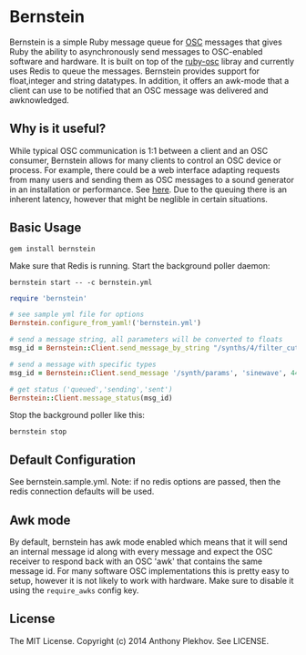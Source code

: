 # Bernstein

Bernstein is a simple Ruby message queue for [OSC](http://en.wikipedia.org/wiki/Open_Sound_Control) messages 
that gives Ruby the ability to asynchronously send messages to OSC-enabled software and hardware.
It is built on top of the [ruby-osc](https://github.com/maca/ruby-osc) libray and currently uses Redis to 
queue the messages. Bernstein provides support for float,integer and string datatypes.  In addition, it offers an
awk-mode that a client can use to be notified that an OSC message was delivered and awknowledged.

## Why is it useful?

While typical OSC communication is 1:1 between a client and an OSC consumer, Bernstein allows for many clients
to control an OSC device or process.  For example, there could be a web interface adapting requests from
many users and sending them as OSC messages to a sound generator in an installation or performance. 
See [here](https://github.com/aplekhov/bernstein-web). 
Due to the queuing there is an inherent latency, however that might be neglible in certain situations.


## Basic Usage

    gem install bernstein

Make sure that Redis is running. Start the background poller daemon:
    
    bernstein start -- -c bernstein.yml

```ruby
require 'bernstein'

# see sample yml file for options
Bernstein.configure_from_yaml!('bernstein.yml')

# send a message string, all parameters will be converted to floats
msg_id = Bernstein::Client.send_message_by_string "/synths/4/filter_cutoff 0.5"

# send a message with specific types
msg_id = Bernstein::Client.send_message '/synth/params', 'sinewave', 440, 556.3, 334.0

# get status ('queued','sending','sent')
Bernstein::Client.message_status(msg_id)
```

Stop the background poller like this:

    bernstein stop

## Default Configuration
See bernstein.sample.yml.
Note: if no redis options are passed, then the redis connection defaults will be used.

## Awk mode
By default, bernstein has awk mode enabled which means that it will send an internal message id along with every
message and expect the OSC receiver to respond back with an OSC 'awk' that contains the same message id.  For many software
OSC implementations this is pretty easy to setup, however it is not likely to work with hardware.  Make sure to disable it 
using the `require_awks` config key.

## License
The MIT License.  Copyright (c) 2014 Anthony Plekhov. See LICENSE.
